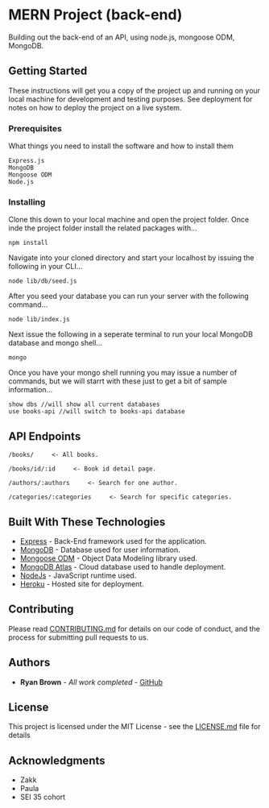 # MERN Project (back-end)
Building out the back-end of an API, using node.js, mongoose ODM, MongoDB.

## Getting Started

These instructions will get you a copy of the project up and running on your local machine for development and testing purposes. See deployment for notes on how to deploy the project on a live system.

### Prerequisites

What things you need to install the software and how to install them

```
Express.js
MongoDB
Mongoose ODM
Node.js
```

### Installing

Clone this down to your local machine and open the project folder. Once inde the project folder install the related packages with...
```
npm install
```

Navigate into your cloned directory and start your localhost by issuing the following in your CLI...
```
node lib/db/seed.js
```

After you seed your database you can run your server with the following command...
```
node lib/index.js
```

Next issue the following in a seperate terminal to run your local MongoDB database and mongo shell...
```
mongo
```

Once you have your mongo shell running you may issue a number of commands, but we will starrt with these just to get a bit of sample information...
```
show dbs //will show all current databases
use books-api //will switch to books-api database
```

## API Endpoints
```
/books/     <- All books.
```
```
/books/id/:id     <- Book id detail page.
```
```
/authors/:authors     <- Search for one author.
```
```
/categories/:categories     <- Search for specific categories.
```

## Built With These Technologies

* [Express](http://expressjs.com/en/starter/installing.html) - Back-End framework used for the application.
* [MongoDB](https://www.mongodb.com/) - Database used for user information.
* [Mongoose ODM](https://mongoosejs.com/) - Object Data Modeling library used.
* [MongoDB Atlas](https://www.mongodb.com/cloud/atlas) - Cloud database used to handle deployment.
* [NodeJs](https://nodejs.org/en/) - JavaScript runtime used.
* [Heroku](https://www.heroku.com/) - Hosted site for deployment.

## Contributing

Please read [CONTRIBUTING.md](https://gist.github.com/PurpleBooth/b24679402957c63ec426) for details on our code of conduct, and the process for submitting pull requests to us.

## Authors

* **Ryan Brown** - *All work completed* - [GitHub](https://github.com/Hisstori)

## License

This project is licensed under the MIT License - see the [LICENSE.md](LICENSE.md) file for details

## Acknowledgments

* Zakk
* Paula
* SEI 35 cohort
